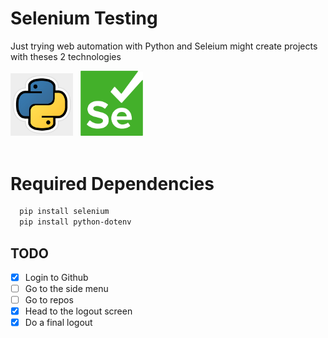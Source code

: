 # Selenium Testing

Just trying web automation with Python and Seleium might create projects with theses 2 technologies

<div>
    <img src="assets/python-logo.png" width=100px> &nbsp;
    <img src="assets/selenium-logo.png" width=100px> &nbsp;
</div>

<div>
    &nbsp;
</div>

# Required Dependencies
```bash
  pip install selenium
  pip install python-dotenv
```

## TODO
<!-- Task List -->
* [x] Login to Github
* [ ] Go to the side menu
* [ ] Go to repos
* [x] Head to the logout screen
* [x] Do a final logout
